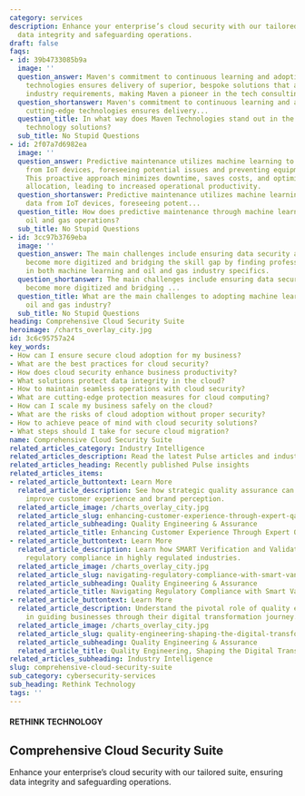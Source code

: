 ```yaml
---
category: services
description: Enhance your enterprise’s cloud security with our tailored suite, ensuring
  data integrity and safeguarding operations.
draft: false
faqs:
- id: 39b4733085b9a
  image: ''
  question_answer: Maven's commitment to continuous learning and adoption of cutting-edge
    technologies ensures delivery of superior, bespoke solutions that align with ever-changing
    industry requirements, making Maven a pioneer in the tech consulting space.
  question_shortanswer: Maven's commitment to continuous learning and adoption of
    cutting-edge technologies ensures delivery...
  question_title: In what way does Maven Technologies stand out in the delivery of
    technology solutions?
  sub_title: No Stupid Questions
- id: 2f07a7d6982ea
  image: ''
  question_answer: Predictive maintenance utilizes machine learning to analyze data
    from IoT devices, foreseeing potential issues and preventing equipment failure.
    This proactive approach minimizes downtime, saves costs, and optimizes resource
    allocation, leading to increased operational productivity.
  question_shortanswer: Predictive maintenance utilizes machine learning to analyze
    data from IoT devices, foreseeing potent...
  question_title: How does predictive maintenance through machine learning benefit
    oil and gas operations?
  sub_title: No Stupid Questions
- id: 3cc97b3769eba
  image: ''
  question_answer: The main challenges include ensuring data security as operations
    become more digitized and bridging the skill gap by finding professionals adept
    in both machine learning and oil and gas industry specifics.
  question_shortanswer: The main challenges include ensuring data security as operations
    become more digitized and bridging ...
  question_title: What are the main challenges to adopting machine learning in the
    oil and gas industry?
  sub_title: No Stupid Questions
heading: Comprehensive Cloud Security Suite
heroimage: /charts_overlay_city.jpg
id: 3c6c95757a24
key_words:
- How can I ensure secure cloud adoption for my business?
- What are the best practices for cloud security?
- How does cloud security enhance business productivity?
- What solutions protect data integrity in the cloud?
- How to maintain seamless operations with cloud security?
- What are cutting-edge protection measures for cloud computing?
- How can I scale my business safely on the cloud?
- What are the risks of cloud adoption without proper security?
- How to achieve peace of mind with cloud security solutions?
- What steps should I take for secure cloud migration?
name: Comprehensive Cloud Security Suite
related_articles_category: Industry Intelligence
related_articles_description: Read the latest Pulse articles and industry insights.
related_articles_heading: Recently published Pulse insights
related_articles_items:
- related_article_buttontext: Learn More
  related_article_description: See how strategic quality assurance can significantly
    improve customer experience and brand perception.
  related_article_image: /charts_overlay_city.jpg
  related_article_slug: enhancing-customer-experience-through-expert-qa
  related_article_subheading: Quality Engineering & Assurance
  related_article_title: Enhancing Customer Experience Through Expert QA
- related_article_buttontext: Learn More
  related_article_description: Learn how SMART Verification and Validation streamline
    regulatory compliance in highly regulated industries.
  related_article_image: /charts_overlay_city.jpg
  related_article_slug: navigating-regulatory-compliance-with-smart-vandv
  related_article_subheading: Quality Engineering & Assurance
  related_article_title: Navigating Regulatory Compliance with Smart VandV
- related_article_buttontext: Learn More
  related_article_description: Understand the pivotal role of quality engineering
    in guiding businesses through their digital transformation journey.
  related_article_image: /charts_overlay_city.jpg
  related_article_slug: quality-engineering-shaping-the-digital-transformation
  related_article_subheading: Quality Engineering & Assurance
  related_article_title: Quality Engineering, Shaping the Digital Transformation
related_articles_subheading: Industry Intelligence
slug: comprehensive-cloud-security-suite
sub_category: cybersecurity-services
sub_heading: Rethink Technology
tags: ''
---
```


#### RETHINK TECHNOLOGY
## Comprehensive Cloud Security Suite
Enhance your enterprise’s cloud security with our tailored suite, ensuring data integrity and safeguarding operations.